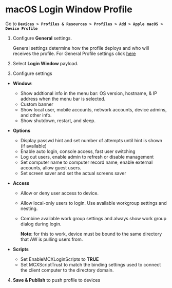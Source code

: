 # macOS Login Window Profile

Go to **`Devices > Profiles & Resources > Profiles > Add > Apple macOS > Device
Profile`**

1.  Configure **General** settings.

    General settings determine how the profile deploys and who will receives the
    profile. For General Profile settings click
    [here](https://github.com/captam3rica/gitNotes/tree/master/Macintosh/vmware-aw-general-settings.md)

2.  Select **Login Window** payload.

3.  Configure settings 

-   **Window**: 

    -   Show addtional info in the menu bar: OS version, hostname, & IP address
        when the menu bar is selected.
    -   Custom banner
    -   Show local user, mobile accounts, network accounts, device admins, and
        other info.
    -   Show shutdown, restart, and sleep.

-   **Options**

    -   Display passwd hint and set number of attempts until hint is shown (if
        available)
    -   Enable auto login, console access, fast user switching
    -   Log out users, enable admin to refresh or disable management
    -   Set computer name to computer record name, enable external accounts,
        allow guest users. 
    -   Set screen saver and set the actual screens saver

-   **Access**

    -   Allow or deny user access to device.
    -   Allow local-only users to login. Use available workgroup settings and
        nesting.
    -   Combine available work group settings and always show work group dialog
        during login.

        **Note**: for this to work, device must be bound to the same directory
        that AW is pulling users from.

-   **Scripts**

    -   Set EnableMCXLoginScripts to **TRUE**
    -   Set MCXScriptTrust to match the binding settings used to connect the
        client computer to the directory domain. 

4.  **Save & Publish** to push profile to devices

